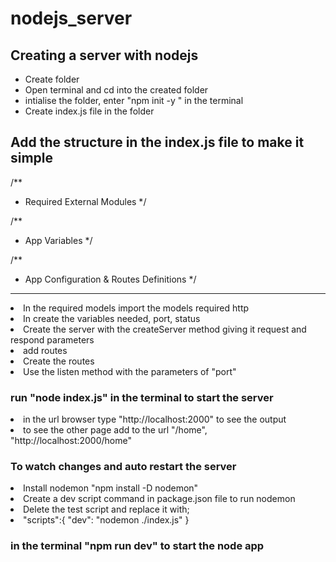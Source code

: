 # nodejs_server

<h2>Creating a server with nodejs</h2>
<ul>
    <li>Create folder</li>
    <li>Open terminal and cd into the created folder</li>
    <li>intialise the folder, enter "npm init -y " in the terminal</li>
    <li>Create index.js file in the folder</li>
</ul>
<h2>Add the structure in the index.js file to make it simple</h2>

/**
 * Required External Modules
 */

/**
 * App Variables
 */

/**
 *  App Configuration & Routes Definitions
 */



<hr>
<li>In the required models import the models required http</li>
<li>In create the variables needed, port, status</li>
<li>Create the server with the createServer method giving it request and respond parameters</li>
<li>add routes</li>
<li>Create the routes</li>
<li>Use the listen method with the parameters of "port" </li>

<h3>run "node index.js" in the terminal to start the server</h3>
<li>in the url browser type "http://localhost:2000" to see the output</li>
<li>to see the other page add to the url "/home", "http://localhost:2000/home" </li>

<h3>To watch changes and auto restart the server</h3>
<li>Install  nodemon "npm install -D nodemon"</li>
<li>Create a dev script command in package.json file to run nodemon</li>
<li>Delete the test script and replace it with;<li>
"scripts":{
    "dev": "nodemon ./index.js"
}

<h3>in the terminal "npm run dev" to start the node app</h3>